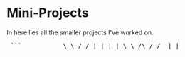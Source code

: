 # Mini-Projects
In here lies all the smaller projects I've worked on.

<pre> ``` __ __ _ _ \ \ / / | | | | \ \ /\ / /__| | ___ ___ _ __ ___ ___ | |_ ___ \ \/ \/ / _ \ |/ __/ _ \| '_ ` _ \ / _ \ | __/ _ \ \ /\ / __/ | (_| (_) | | | | | | __/ | || (_) | \/ \/ \___|_|\___\___/|_| |_| |_|\___| \__\___/ ████╗ ██╗██╗███╗ ██╗██╗ ████║ ██║██║████╗ ██║██║ ██╔██╗ ██║██║██╔██╗ ██║██║ ██║╚██╗ ██║██║██║╚██╗██║██║ ██║ ╚████║██║██║ ╚████║██║ ╚═╝ ╚═══╝╚═╝╚═╝ ╚═══╝╚═╝ WELCOME TO: MINI PROJECTS ``` </pre>

